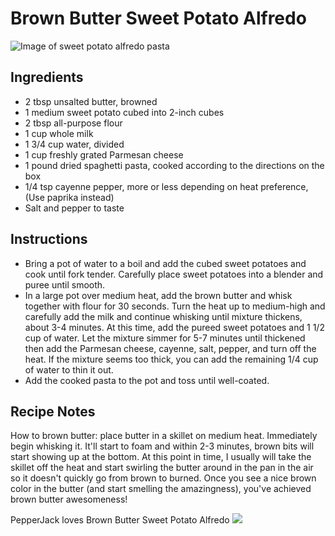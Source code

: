 # Brown Butter Sweet Potato Alfredo

![Image of sweet potato alfredo pasta](https://i.imgur.com/1pMhnAJ.jpg)

## Ingredients
* 2 tbsp unsalted butter, browned
* 1 medium sweet potato cubed into 2-inch cubes
* 2 tbsp all-purpose flour
* 1 cup whole milk
* 1 3/4 cup water, divided
* 1 cup freshly grated Parmesan cheese
* 1 pound dried spaghetti pasta, cooked according to the directions on the box
* 1/4 tsp cayenne pepper, more or less depending on heat preference, (Use paprika instead)
* Salt and pepper to taste

## Instructions
* Bring a pot of water to a boil and add the cubed sweet potatoes and cook until fork tender. Carefully place sweet potatoes into a blender and puree until smooth.
* In a large pot over medium heat, add the brown butter and whisk together with flour for 30 seconds. Turn the heat up to medium-high and carefully add the milk and continue whisking until mixture thickens, about 3-4 minutes. At this time, add the pureed sweet potatoes and 1 1/2 cup of water. Let the mixture simmer for 5-7 minutes until thickened then add the Parmesan cheese, cayenne, salt, pepper, and turn off the heat. If the mixture seems too thick, you can add the remaining 1/4 cup of water to thin it out.
* Add the cooked pasta to the pot and toss until well-coated.

## Recipe Notes
How to brown butter: place butter in a skillet on medium heat. Immediately begin whisking it. It'll start to foam and within 2-3 minutes, brown bits will start showing up at the bottom. At this point in time, I usually will take the skillet off the heat and start swirling the butter around in the pan in the air so it doesn't quickly go from brown to burned. Once you see a nice brown color in the butter (and start smelling the amazingness), you've achieved brown butter awesomeness!


PepperJack loves Brown Butter Sweet Potato Alfredo
![](http://i.imgur.com/e63XsAo.jpg)
